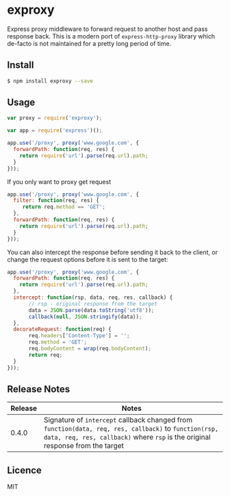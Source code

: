 # exproxy 


Express proxy middleware to forward request to another host and pass response back.
This is a modern port of `express-http-proxy` library which de-facto is not
maintained for a pretty long period of time.

## Install

```bash
$ npm install exproxy --save
```

## Usage

```js
var proxy = require('exproxy');

var app = require('express')();

app.use('/proxy', proxy('www.google.com', {
  forwardPath: function(req, res) {
    return require('url').parse(req.url).path;
  }
}));

```

If you only want to proxy get request


```js
app.use('/proxy', proxy('www.google.com', {
  filter: function(req, res) {
     return req.method == 'GET';
  },
  forwardPath: function(req, res) {
    return require('url').parse(req.url).path;
  }
}));
```

You can also intercept the response before sending it back to the client, or change the request options before it is sent to the target:

```js
app.use('/proxy', proxy('www.google.com', {
  forwardPath: function(req, res) {
    return require('url').parse(req.url).path;
  },
  intercept: function(rsp, data, req, res, callback) {
       // rsp - original response from the target
       data = JSON.parse(data.toString('utf8'));
       callback(null, JSON.stringify(data));
  },
  decorateRequest: function(req) {
       req.headers['Content-Type'] = '';
       req.method = 'GET';
       req.bodyContent = wrap(req.bodyContent);
       return req;
  }
}));

```

## Release Notes

| Release | Notes |
| --- | --- |
| 0.4.0 | Signature of `intercept` callback changed from `function(data, req, res, callback)` to `function(rsp, data, req, res, callback)` where `rsp` is the original response from the target |

## Licence

MIT
<!-- do not want to make nodeinit to complicated, you can edit this whenever you want. -->
